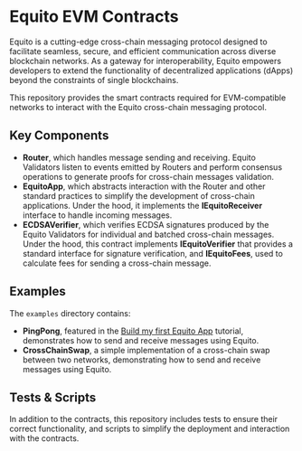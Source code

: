 # Equito EVM Contracts

Equito is a cutting-edge cross-chain messaging protocol designed to facilitate seamless, secure, and efficient communication across diverse blockchain networks. As a gateway for interoperability, Equito empowers developers to extend the functionality of decentralized applications (dApps) beyond the constraints of single blockchains.

This repository provides the smart contracts required for EVM-compatible networks to interact with the Equito cross-chain messaging protocol.

## Key Components

- **Router**, which handles message sending and receiving. Equito Validators listen to events emitted by Routers and perform consensus operations to generate proofs for cross-chain messages validation.
- **EquitoApp**, which abstracts interaction with the Router and other standard practices to simplify the development of cross-chain applications. Under the hood, it implements the **IEquitoReceiver** interface to handle incoming messages.
- **ECDSAVerifier**, which verifies ECDSA signatures produced by the Equito Validators for individual and batched cross-chain messages. Under the hood, this contract implements **IEquitoVerifier** that provides a standard interface for signature verification, and **IEquitoFees**, used to calculate fees for sending a cross-chain message.

## Examples

The `examples` directory contains:
- **PingPong**, featured in the [Build my first Equito App]() tutorial, demonstrates how to send and receive messages using Equito.
- **CrossChainSwap**, a simple implementation of a cross-chain swap between two networks, demonstrating how to send and receive messages using Equito.

## Tests & Scripts

In addition to the contracts, this repository includes tests to ensure their correct functionality, and scripts to simplify the deployment and interaction with the contracts.
